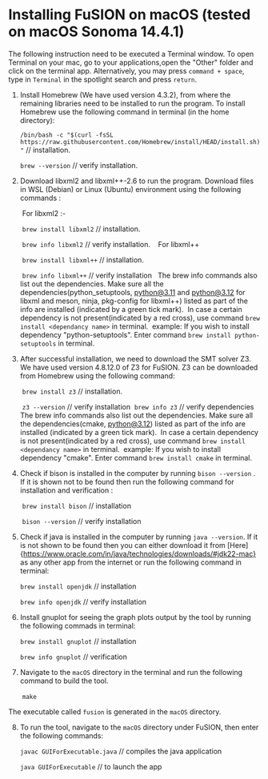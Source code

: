 # Installing FuSION on macOS (tested on macOS Sonoma 14.4.1)

The following instruction need to be executed a Terminal window. To open Terminal on your mac, go to your applications,open the "Other" folder and click on the terminal app. Alternatively, you may press `command + space`, type in `Terminal` in the spotlight search and press `return`.

1. Install Homebrew (We have used version 4.3.2), from where the remaining libraries need to be installed to run the program. To install Homebrew use the following command in terminal (in the home directory):

    `/bin/bash -c "$(curl -fsSL https://raw.githubusercontent.com/Homebrew/install/HEAD/install.sh)"` // installation.
    
    `brew --version` // verify installation.

2. Download libxml2 and libxml++-2.6 to run the program. Download files in WSL (Debian) or Linux (Ubuntu) environment using the following commands :

   ​ For libxml2 :-

   ​ `brew install libxml2` // installation.

   ​ `brew info libxml2` // verify installation.
   ​   ​ 
   ​ For libxml++

   ​ `brew install libxml++` // installation.

   ​ `brew info libxml++` // verify installation
   ​ 
   ​ The brew info commands also list out the dependencies. Make sure all the dependencies(python_setuptools, python@3.11 and python@3.12 for libxml and meson, ninja, pkg-config for libxml++) listed as part of the info are installed (indicated by a green tick mark). 
   ​ In case a certain dependency is not present(indicated by a red cross), use command `brew install <dependancy name>` in terminal.
   ​ 
   ​ example: If you wish to install dependency "python-setuptools". Enter command `brew install python-setuptools` in terminal.


3. After successful installation, we need to download the SMT solver Z3. We have used version 4.8.12.0 of Z3 for FuSION. Z3 can  be downloaded from Homebrew using the following command:

   ​ `brew install z3` // installation.

   ​ `z3 --version` // verify installation
   ​ 
   ​ `brew info z3` // verify dependencies
   ​ 
   ​ The brew info commands also list out the dependencies. Make sure all the dependencies(cmake, python@3.12) listed as part of the info are installed (indicated by a green tick mark). 
   ​ In case a certain dependency is not present(indicated by a red cross), use command `brew install <dependancy name>` in terminal.
   ​ 
   ​ example: If you wish to install dependency "cmake". Enter command `brew install cmake` in terminal.

4. Check if bison is installed in the computer by running `bison --version` . If it is shown not to be found then run the following command for installation and verification :

   ​ `brew install bison` // installation

   ​ `bison --version` // verify installation
   ​ 
5. Check if java is installed in the computer by running `java --version`. If it is not shown to be found then you can either download it from [Here]{https://www.oracle.com/in/java/technologies/downloads/#jdk22-mac} as any other app from the internet or run the following command in terminal:

    `brew install openjdk` // installation
    
    `brew info openjdk` // verify installation
    
6. Install gnuplot for seeing the graph plots output by the tool by running the following commads in terminal:

    `brew install gnuplot` // installation

    `brew info gnuplot` // verification

7. Navigate to the `macOS` directory in the terminal and run the following command to build the tool.  

   ​ `make`

  The executable called `fusion` is generated in the `macOS` directory.
  
8. To run the tool, navigate to the `macOS` directory under FuSION, then enter the following commands:

    `javac GUIForExecutable.java` // compiles the java application
    
    `java GUIForExecutable` // to launch the app

